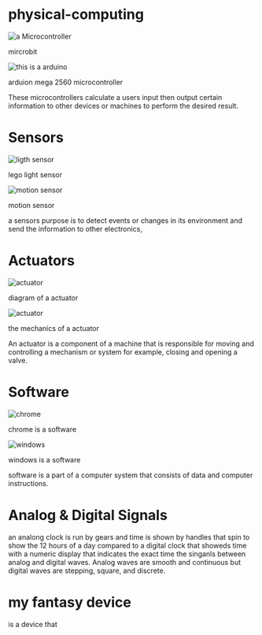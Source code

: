# physical-computing
![a Microcontroller](https://az742082.vo.msecnd.net/pub/jcjojcrc)

mircrobit 

![this is a arduino](https://www.earthma.com/pub/media/catalog/product/cache/926507dc7f93631a094422215b778fe0/h/t/httpwww.earthma.compubmediacatalogproductlxarduino.jpg)

arduion mega 2560 microcontroller 

These microcontrollers calculate a users input then output certain information to other devices or machines to perform the desired result.



# Sensors 


![ ligth sensor ](https://www.smashingrobotics.com/wp-content/uploads/2012/08/ldksuh-ffuudsfd89s-fu9sdf002_opt.jpg)


lego light sensor


![ motion sensor ](https://s9.postimg.cc/6mbt230yn/Screen_Shot_2018-05-09_at_9.55.17_AM.png)

motion sensor 

a sensors purpose is to detect events or changes in its environment and send the information to other electronics,


# Actuators

![ actuator ](https://www.cpi-nj.com/wp-content/uploads/2015/01/linear-actuator_650x387.jpg)

diagram of a actuator 


![ actuator ](http://www.motioncontrolguide.com/_images/tech-tips/mechanicalactuator.jpg)

the mechanics of a actuator 


An actuator is a component of a machine that is responsible for moving and controlling a mechanism or system for example, closing and opening a valve.


# Software 


![ chrome ](https://1.bp.blogspot.com/-bXnvbfdwNF4/VsgW0ImZAFI/AAAAAAAAGkc/FrfYneE_yv4/s1600/Google%2BChrome.png)

chrome is a software 

![ windows ](http://informatika.fazekas.hu/wp-content/uploads/2014/12/MsWin7.png)


windows is a software


software is a part of a computer system that consists of data and computer instructions.



# Analog & Digital Signals

an analong clock is run by gears and time is shown by handles that spin to show the 12 hours of a day compared to a digital clock that showeds time with  a numeric display that indicates the exact time the singanls between analog and digital waves. Analog waves are smooth and continuous but  digital waves are stepping, square, and discrete. 

# my fantasy device

is a device that 
